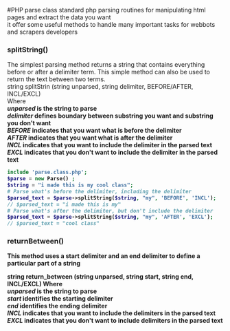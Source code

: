 #PHP parse class
standard php parsing routines for manipulating html pages and extract the data you want <br>
it offer some useful methods to handle many important tasks for webbots and scrapers developers <br>
### splitString()
The simplest parsing method returns a string that contains everything <br>
before or after a delimiter term. This simple method can also be used to <br>
return the text between two terms.<br>
string splitStrin (string unparsed, string delimiter, BEFORE/AFTER, INCL/EXCL)<br>
Where<br>
<i><b>unparsed</i><b> is the string to parse<br>
<i><b>delimiter</i><b> defines boundary between substring you want and substring you don't want<br>
<i><b>BEFORE</i><b> indicates that you want what is before the delimiter<br>
<i><b>AFTER</i><b> indicates that you want what is after the delimiter<br>
<i><b>INCL</i><b> indicates that you want to include the delimiter in the parsed text<br>
<i><b>EXCL</i><b> indicates that you don't want to include the delimiter in the parsed text<br>

```php
include 'parse.class.php';
$parse = new Parse() ;
$string = "i made this is my cool class";
# Parse what's before the delimiter, including the delimiter
$parsed_text = $parse->splitString($string, "my", 'BEFORE', 'INCL');
// $parsed_text = "i made this is my"
# Parse what's after the delimiter, but don't include the delimiter
$parsed_text = $parse->splitString($string, "my", 'AFTER', 'EXCL');
// $parsed_text = "cool class"
```
### returnBetween()
This method uses a start delimiter and an end delimiter
to define a particular part of a string

string return_between (string unparsed, string start, string end, INCL/EXCL)
Where <br>
<i><b>unparsed</i><b> is the string to parse<br>
<i><b>start</i><b> identifies the starting delimiter<br>
<i><b>end</i><b> identifies the ending delimiter<br>
<i><b>INCL</i><b> indicates that you want to include the delimiters in the parsed text<br>
<i><b>EXCL</i><b> indicates that you don't want to include delimiters in the parsed text<br>


